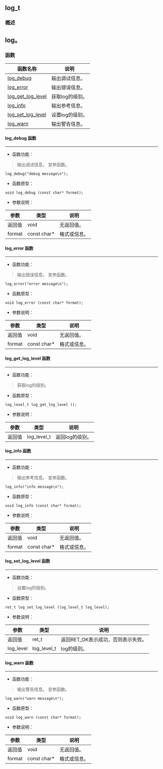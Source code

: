 ## log\_t
### 概述
log。
----------------------------------
### 函数
<p id="log_t_methods">

| 函数名称 | 说明 | 
| -------- | ------------ | 
| <a href="#log_t_log_debug">log\_debug</a> | 输出调试信息。 |
| <a href="#log_t_log_error">log\_error</a> | 输出错误信息。 |
| <a href="#log_t_log_get_log_level">log\_get\_log\_level</a> | 获取log的级别。 |
| <a href="#log_t_log_info">log\_info</a> | 输出参考信息。 |
| <a href="#log_t_log_set_log_level">log\_set\_log\_level</a> | 设置log的级别。 |
| <a href="#log_t_log_warn">log\_warn</a> | 输出警告信息。 |
#### log\_debug 函数
-----------------------

* 函数功能：

> <p id="log_t_log_debug">输出调试信息。
> 变参函数。

```
log_debug("debug message\n");
```

* 函数原型：

```
void log_debug (const char* format);
```

* 参数说明：

| 参数 | 类型 | 说明 |
| -------- | ----- | --------- |
| 返回值 | void | 无返回值。 |
| format | const char* | 格式或信息。 |
#### log\_error 函数
-----------------------

* 函数功能：

> <p id="log_t_log_error">输出错误信息。
> 变参函数。

```
log_error("error message\n");
```

* 函数原型：

```
void log_error (const char* format);
```

* 参数说明：

| 参数 | 类型 | 说明 |
| -------- | ----- | --------- |
| 返回值 | void | 无返回值。 |
| format | const char* | 格式或信息。 |
#### log\_get\_log\_level 函数
-----------------------

* 函数功能：

> <p id="log_t_log_get_log_level">获取log的级别。

* 函数原型：

```
log_level_t log_get_log_level ();
```

* 参数说明：

| 参数 | 类型 | 说明 |
| -------- | ----- | --------- |
| 返回值 | log\_level\_t | 返回log的级别。 |
#### log\_info 函数
-----------------------

* 函数功能：

> <p id="log_t_log_info">输出参考信息。
> 变参函数。

```
log_info("info message\n");
```

* 函数原型：

```
void log_info (const char* format);
```

* 参数说明：

| 参数 | 类型 | 说明 |
| -------- | ----- | --------- |
| 返回值 | void | 无返回值。 |
| format | const char* | 格式或信息。 |
#### log\_set\_log\_level 函数
-----------------------

* 函数功能：

> <p id="log_t_log_set_log_level">设置log的级别。

* 函数原型：

```
ret_t log_set_log_level (log_level_t log_level);
```

* 参数说明：

| 参数 | 类型 | 说明 |
| -------- | ----- | --------- |
| 返回值 | ret\_t | 返回RET\_OK表示成功，否则表示失败。 |
| log\_level | log\_level\_t | log的级别。 |
#### log\_warn 函数
-----------------------

* 函数功能：

> <p id="log_t_log_warn">输出警告信息。
> 变参函数。

```
log_warn("warn message\n");
```

* 函数原型：

```
void log_warn (const char* format);
```

* 参数说明：

| 参数 | 类型 | 说明 |
| -------- | ----- | --------- |
| 返回值 | void | 无返回值。 |
| format | const char* | 格式或信息。 |
